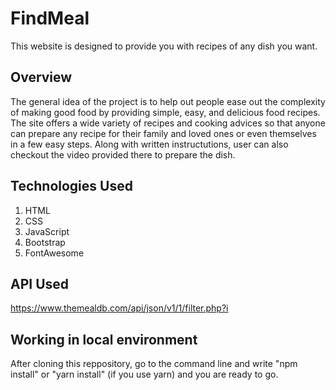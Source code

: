 # FindMeal
This website is designed to provide you with recipes of any dish you want.
## Overview
The general idea of the project is to help out people ease out the complexity of making good food by providing simple, easy, and delicious food recipes.
 The site offers a wide variety of recipes and cooking advices so that anyone can prepare any recipe for their family and loved ones or even themselves in a few easy steps. Along with written instructutions, user can also checkout the video provided there to prepare the dish.
## Technologies Used
1. HTML
2. CSS 
3. JavaScript
4. Bootstrap
5. FontAwesome
## API Used
https://www.themealdb.com/api/json/v1/1/filter.php?i
## Working in local environment
After cloning this reppository, go to the command line and write "npm install" or "yarn install" (if you use yarn) and you are ready to go.
